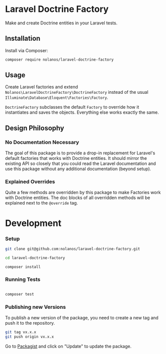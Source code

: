 # Laravel Doctrine Factory

Make and create Doctrine entities in your Laravel tests.

## Installation

Install via Composer:

```bash
composer require nolanos/laravel-doctrine-factory
```

## Usage

Create Laravel factories and extend `Nolanos\LaravelDoctrineFactory\DoctrineFactory` instead of the
usual `Illuminate\Database\Eloquent\Factories\Factory`.

`DoctrineFactory` subclasses the default `Factory` to override how it instantiates and
saves the objects. Everything else works exactly the same.

## Design Philosophy

### No Documentation Necessary

The goal of this package is to provide a drop-in replacement for Laravel's default
factories that works with Doctrine entities. It should mirror the existing API
so closely that you could read the Laravel documentation and use this package without
any additional documentation (beyond setup).

### Explained Overrides 

Quite a few methods are overridden by this package to make Factories work with Doctrine entities.
The doc blocks of all overridden methods will be explained next to the `@override` tag.


# Development

### Setup

```bash
git clone git@github.com:nolanos/laravel-doctrine-factory.git

cd laravel-doctrine-factory

composer install
```

### Running Tests

```bash

composer test
```

### Publishing new Versions

To publish a new version of the package, you need to create a new tag and push it to the repository.

```bash
git tag vx.x.x
git push origin vx.x.x
```

Go to [Packagist](https://packagist.org/packages/nolanos/laravel-doctrine-factory) and click on "Update" to
update the package.
